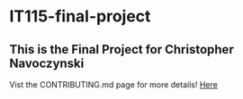 # IT115-final-project

## This is the Final Project for Christopher Navoczynski

Vist the CONTRIBUTING.md page for more details!
[Here](https://github.com/ChrisNavoczynski/IT115-final-project/blob/main/CONTRIBUTING.md)
